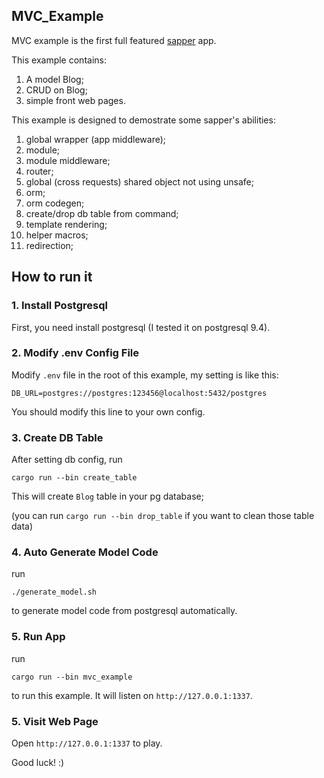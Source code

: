 ## MVC_Example

MVC example is the first full featured [sapper](https://github.com/sappworks/sapper) app.

This example contains:

1. A model Blog;
2. CRUD on Blog;
3. simple front web pages.


This example is designed to demostrate some sapper's abilities:

1. global wrapper (app middleware);
2. module;
3. module middleware;
4. router;
5. global (cross requests) shared object not using unsafe;
6. orm;
7. orm codegen;
8. create/drop db table from command;
9. template rendering;
10. helper macros;
11. redirection;

## How to run it

### 1. Install Postgresql 

First, you need install postgresql (I tested it on postgresql 9.4).

### 2. Modify .env Config File

Modify `.env` file in the root of this example, my setting is like this:

```
DB_URL=postgres://postgres:123456@localhost:5432/postgres
```

You should modify this line to your own config.

### 3. Create DB Table

After setting db config, run

```
cargo run --bin create_table
```

This will create `Blog` table in your pg database;

(you can run `cargo run --bin drop_table` if you want to clean those table data)

### 4. Auto Generate Model Code

run 

```
./generate_model.sh
``` 

to generate model code from postgresql automatically.

### 5. Run App

run 

```
cargo run --bin mvc_example
```

to run this example. It will listen on `http://127.0.0.1:1337`.

### 5. Visit Web Page

Open `http://127.0.0.1:1337` to play. 

Good luck! :)

